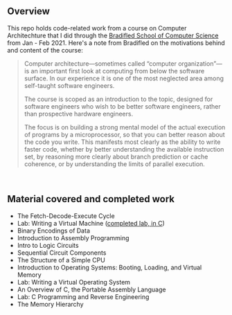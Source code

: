 ## Overview

This repo holds code-related work from a course on Computer Architechture that I did through the [Bradifled School of Computer Science](https://bradfieldcs.com/courses/architecture/) from Jan - Feb 2021. Here's a note from Bradifled on the motivations behind and content of the course:
> Computer architecture—sometimes called “computer organization”—is an important first look at computing from below the software surface. In our experience it is one of the most neglected area among self-taught software engineers.
>
> The course is scoped as an introduction to the topic, designed for software engineers who wish to be better software engineers, rather than prospective hardware engineers.
>
> The focus is on building a strong mental model of the actual execution of programs by a microprocessor, so that you can better reason about the code you write. This manifests most clearly as the ability to write faster code, whether by better understanding the available instruction set, by reasoning more clearly about branch prediction or cache coherence, or by understanding the limits of parallel execution.  

<p>&nbsp;</p>

## Material covered and completed work

* The Fetch-Decode-Execute Cycle
* Lab: Writing a Virtual Machine ([completed lab, in C](https://github.com/will-sauer/bradfieldcs-arch/tree/main/toy-vm))
* Binary Encodings of Data
* Introduction to Assembly Programming
* Intro to Logic Circuits
* Sequential Circuit Components
* The Structure of a Simple CPU
* Introduction to Operating Systems: Booting, Loading, and Virtual Memory
* Lab: Writing a Virtual Operating System
* An Overview of C, the Portable Assembly Language
* Lab: C Programming and Reverse Engineering 
* The Memory Hierarchy
